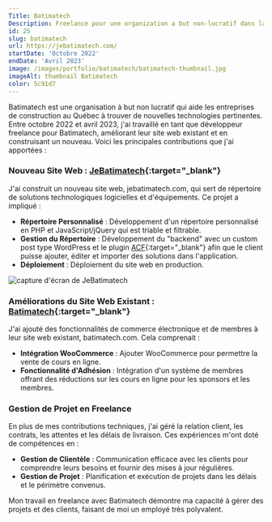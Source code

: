 ```yaml
---
Title: Batimatech
Description: Freelance pour une organization a but non-lucratif dans la construction
id: 25
slug: batimatech
url: https://jebatimatech.com/
startDate: 'Octobre 2022'
endDate: 'Avril 2023'
image: /images/portfolio/batimatech/batimatech-thumbnail.jpg
imageAlt: thumbnail Batimatech
color: 5c91d7
---
```


Batimatech est une organisation à but non lucratif qui aide les entreprises de construction au Québec à trouver de nouvelles technologies pertinentes. Entre octobre 2022 et avril 2023, j'ai travaillé en tant que développeur freelance pour Batimatech, améliorant leur site web existant et en construisant un nouveau. Voici les principales contributions que j'ai apportées :

### Nouveau Site Web : [JeBatimatech](https://jebatimatech.com/solutions/){:target="\_blank"}

J'ai construit un nouveau site web, jebatimatech.com, qui sert de répertoire de solutions technologiques logicielles et d'équipements. Ce projet a impliqué :

- **Répertoire Personnalisé** : Développement d'un répertoire personnalisé en PHP et JavaScript/jQuery qui est triable et filtrable.
- **Gestion du Répertoire** : Développement du "backend" avec un custom post type WordPress et le plugin [ACF](https://www.advancedcustomfields.com/){:target="\_blank"} afin que le client puisse ajouter, éditer et importer des solutions dans l'application.
- **Déploiement** : Déploiement du site web en production.

![capture d'écran de JeBatimatech](/images/portfolio/batimatech/batimatech-screenshot.png)

### Améliorations du Site Web Existant : [Batimatech](https://www.batimatech.com/){:target="\_blank"}

J'ai ajouté des fonctionnalités de commerce électronique et de membres à leur site web existant, batimatech.com. Cela comprenait :

- **Intégration WooCommerce** : Ajouter WooCommerce pour permettre la vente de cours en ligne.
- **Fonctionnalité d'Adhésion** : Intégration d'un système de membres offrant des réductions sur les cours en ligne pour les sponsors et les membres.

### Gestion de Projet en Freelance

En plus de mes contributions techniques, j'ai géré la relation client, les contrats, les attentes et les délais de livraison. Ces expériences m'ont doté de compétences en :

- **Gestion de Clientèle** : Communication efficace avec les clients pour comprendre leurs besoins et fournir des mises à jour régulières.
- **Gestion de Projet** : Planification et exécution de projets dans les délais et le périmètre convenus.

Mon travail en freelance avec Batimatech démontre ma capacité à gérer des projets et des clients, faisant de moi un employé très polyvalent.

